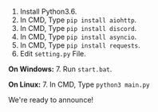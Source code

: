 1. Install Python3.6.
2. In CMD, Type `pip install aiohttp`.
3. In CMD, Type `pip install discord`.
4. In CMD, Type `pip install asyncio`.
5. In CMD, Type `pip install requests`.
6. Edit `setting.py` File.

**On Windows:**
7. Run `start.bat`.

**On Linux:**
7. In CMD, Type `python3 main.py`

We're ready to announce!
